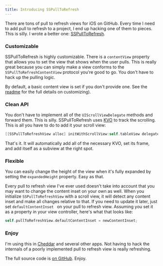 ```yaml
---
title: Introducing SSPullToRefresh
---
```


There are tons of pull to refresh views for iOS on GitHub. Every time I need to add pull to refresh to a project, I end up hacking one of them to pieces. This is silly. I wrote a better one: [SSPullToRefresh](http://github.com/samsoffes/sspulltorefresh).

### Customizable

SSPullToRefresh is highly customizable. There is a `contentView` property that allows you to set the view that shows when the user pulls. This is really great because you can simply make a view conforms to the `SSPullToRefreshContentView` protocol you're good to go. You don't have to hack up the pulling logic.

By default, a basic content view is set if you don't provide one. See the [readme](https://github.com/samsoffes/sspulltorefresh#readme) for the full details on customizing).


### Clean API

You don't have to implement all of the `UIScrollViewDelegate` methods and forward them. This is silly. SSPullToRefresh uses [KVO](http://developer.apple.com/library/mac/#documentation/Cocoa/Conceptual/KeyValueObserving/KeyValueObserving.html) to track the scrolling. This is all you have to do to add it your scroll view:

``` objective-c
[[SSPullToRefreshView alloc] initWithScrollView:self.tableView delegate:self];
```

That's it. It will automatically add all of the necessary KVO, set its frame, and add itself as a subview at the right spot.

### Flexible

You can easily change the height of the view when it's fully expanded by setting the `expandedHeight` property. Easy as that.

Every pull to refresh view I've ever used doesn't take into account that you may want to change the content inset on your own as well. When you initialize `SSPullToRefreshView` with a scroll view, it will detect any content inset and make all changes relative to that. If you need to update it later, just set `defaultContentInset ` on your pull to refresh view. Assuming you set it as a property in your view controller, here's what that looks like:

``` objective-c
self.pullToRefreshView.defaultContentInset = newContentInset;
```

### Enjoy

I'm using this in [Cheddar](http://cheddarapp.com) and several other apps. Not having to hack the internals of a poorly implemented pull to refresh view is really refreshing.

The full source code is [on GitHub](https://github.com/samsoffes/sspulltorefresh). Enjoy.
